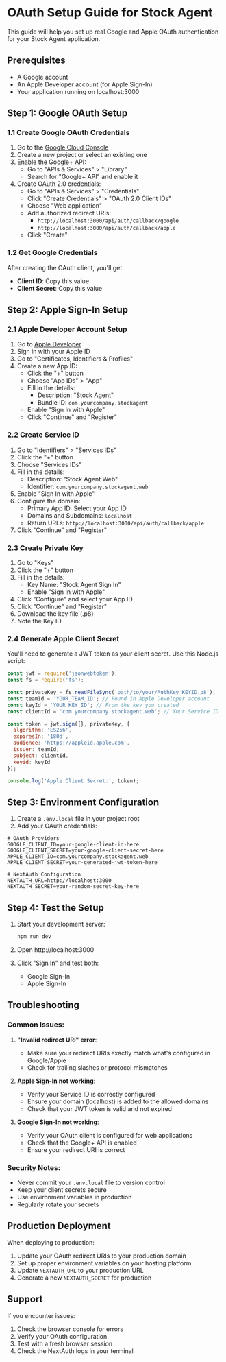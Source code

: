 # OAuth Setup Guide for Stock Agent

This guide will help you set up real Google and Apple OAuth authentication for your Stock Agent application.

## Prerequisites

- A Google account
- An Apple Developer account (for Apple Sign-In)
- Your application running on localhost:3000

## Step 1: Google OAuth Setup

### 1.1 Create Google OAuth Credentials

1. Go to the [Google Cloud Console](https://console.cloud.google.com/)
2. Create a new project or select an existing one
3. Enable the Google+ API:
   - Go to "APIs & Services" > "Library"
   - Search for "Google+ API" and enable it
4. Create OAuth 2.0 credentials:
   - Go to "APIs & Services" > "Credentials"
   - Click "Create Credentials" > "OAuth 2.0 Client IDs"
   - Choose "Web application"
   - Add authorized redirect URIs:
     - `http://localhost:3000/api/auth/callback/google`
     - `http://localhost:3000/api/auth/callback/apple`
   - Click "Create"

### 1.2 Get Google Credentials

After creating the OAuth client, you'll get:
- **Client ID**: Copy this value
- **Client Secret**: Copy this value

## Step 2: Apple Sign-In Setup

### 2.1 Apple Developer Account Setup

1. Go to [Apple Developer](https://developer.apple.com/)
2. Sign in with your Apple ID
3. Go to "Certificates, Identifiers & Profiles"
4. Create a new App ID:
   - Click the "+" button
   - Choose "App IDs" > "App"
   - Fill in the details:
     - Description: "Stock Agent"
     - Bundle ID: `com.yourcompany.stockagent`
   - Enable "Sign In with Apple"
   - Click "Continue" and "Register"

### 2.2 Create Service ID

1. Go to "Identifiers" > "Services IDs"
2. Click the "+" button
3. Choose "Services IDs"
4. Fill in the details:
   - Description: "Stock Agent Web"
   - Identifier: `com.yourcompany.stockagent.web`
5. Enable "Sign In with Apple"
6. Configure the domain:
   - Primary App ID: Select your App ID
   - Domains and Subdomains: `localhost`
   - Return URLs: `http://localhost:3000/api/auth/callback/apple`
7. Click "Continue" and "Register"

### 2.3 Create Private Key

1. Go to "Keys"
2. Click the "+" button
3. Fill in the details:
   - Key Name: "Stock Agent Sign In"
   - Enable "Sign In with Apple"
4. Click "Configure" and select your App ID
5. Click "Continue" and "Register"
6. Download the key file (.p8)
7. Note the Key ID

### 2.4 Generate Apple Client Secret

You'll need to generate a JWT token as your client secret. Use this Node.js script:

```javascript
const jwt = require('jsonwebtoken');
const fs = require('fs');

const privateKey = fs.readFileSync('path/to/your/AuthKey_KEYID.p8');
const teamId = 'YOUR_TEAM_ID'; // Found in Apple Developer account
const keyId = 'YOUR_KEY_ID'; // From the key you created
const clientId = 'com.yourcompany.stockagent.web'; // Your Service ID

const token = jwt.sign({}, privateKey, {
  algorithm: 'ES256',
  expiresIn: '180d',
  audience: 'https://appleid.apple.com',
  issuer: teamId,
  subject: clientId,
  keyid: keyId
});

console.log('Apple Client Secret:', token);
```

## Step 3: Environment Configuration

1. Create a `.env.local` file in your project root
2. Add your OAuth credentials:

```env
# OAuth Providers
GOOGLE_CLIENT_ID=your-google-client-id-here
GOOGLE_CLIENT_SECRET=your-google-client-secret-here
APPLE_CLIENT_ID=com.yourcompany.stockagent.web
APPLE_CLIENT_SECRET=your-generated-jwt-token-here

# NextAuth Configuration
NEXTAUTH_URL=http://localhost:3000
NEXTAUTH_SECRET=your-random-secret-key-here
```

## Step 4: Test the Setup

1. Start your development server:
   ```bash
   npm run dev
   ```

2. Open http://localhost:3000

3. Click "Sign In" and test both:
   - Google Sign-In
   - Apple Sign-In

## Troubleshooting

### Common Issues:

1. **"Invalid redirect URI" error**:
   - Make sure your redirect URIs exactly match what's configured in Google/Apple
   - Check for trailing slashes or protocol mismatches

2. **Apple Sign-In not working**:
   - Verify your Service ID is correctly configured
   - Ensure your domain (localhost) is added to the allowed domains
   - Check that your JWT token is valid and not expired

3. **Google Sign-In not working**:
   - Verify your OAuth client is configured for web applications
   - Check that the Google+ API is enabled
   - Ensure your redirect URI is correct

### Security Notes:

- Never commit your `.env.local` file to version control
- Keep your client secrets secure
- Use environment variables in production
- Regularly rotate your secrets

## Production Deployment

When deploying to production:

1. Update your OAuth redirect URIs to your production domain
2. Set up proper environment variables on your hosting platform
3. Update `NEXTAUTH_URL` to your production URL
4. Generate a new `NEXTAUTH_SECRET` for production

## Support

If you encounter issues:
1. Check the browser console for errors
2. Verify your OAuth configuration
3. Test with a fresh browser session
4. Check the NextAuth logs in your terminal 